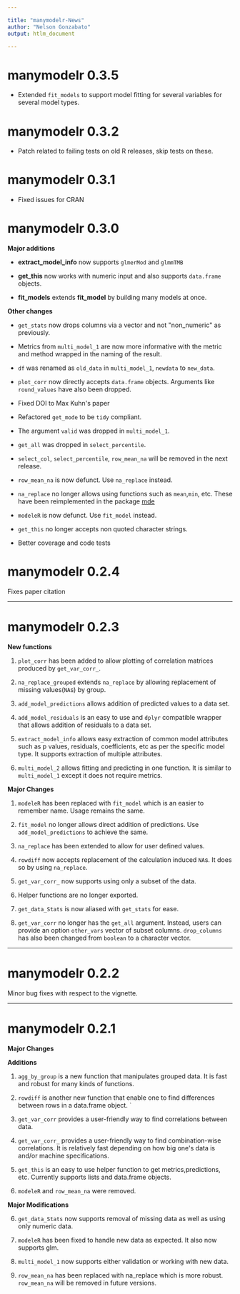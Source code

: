 ```yaml
---

title: "manymodelr-News"
author: "Nelson Gonzabato"
output: htlm_document

---
```

# manymodelr 0.3.5

* Extended `fit_models` to support model fitting for several variables for several model types. 

# manymodelr 0.3.2

* Patch related to failing tests on old R releases, skip tests on these. 

# manymodelr 0.3.1

* Fixed issues for CRAN

# manymodelr 0.3.0


**Major additions**


- **extract_model_info** now supports `glmerMod` and `glmmTMB`

- **get_this** now works with numeric input and also supports `data.frame` objects.

- **fit_models** extends **fit_model** by building many models at once.


**Other changes**

- `get_stats` now drops columns via a vector and not "non_numeric" as previously.

- Metrics from `multi_model_1` are now more informative with the metric and method wrapped in the naming of the result. 


- `df` was renamed as `old_data` in `multi_model_1`, `newdata` to `new_data`.


- `plot_corr` now directly accepts `data.frame` objects. Arguments like `round_values` have also been dropped.


- Fixed DOI to Max Kuhn's paper


- Refactored `get_mode` to be `tidy` compliant. 


- The argument `valid` was dropped in `multi_model_1`.


- `get_all` was dropped in `select_percentile`. 


- `select_col`, `select_percentile`, `row_mean_na` will be removed in the next release.


- `row_mean_na` is now defunct. Use `na_replace` instead.


- `na_replace` no longer allows using functions such as `mean`,`min`, etc. These have been reimplemented in the package [mde](https://www.github.com/Nelson-Gon/mde)


- `modeleR` is now defunct. Use `fit_model` instead.

- `get_this` no longer accepts non quoted character strings. 

- Better coverage and code tests


# manymodelr 0.2.4

Fixes paper citation

---

# manymodelr 0.2.3

**New functions**

1. `plot_corr` has been added to allow plotting of correlation matrices produced by `get_var_corr_`.

2. `na_replace_grouped` extends `na_replace` by allowing replacement of missing values(`NA`s) by group.

3. `add_model_predictions` allows addition of predicted values to  a data set.

4. `add_model_residuals` is an easy to use and `dplyr` compatible wrapper that allows addition of residuals to a data set.

5. `extract_model_info` allows easy extraction of common model attributes such as p values, residuals, coefficients, etc as per the specific model type. It supports extraction of multiple attributes. 

6. `multi_model_2` allows fitting and predicting in one function. It is similar to `multi_model_1` except it does not require metrics. 

**Major Changes**

1. `modeleR` has been replaced with `fit_model` which is an easier to remember name. Usage remains the same.

2. `fit_model` no longer allows direct addition of predictions. Use `add_model_predictions` to achieve the same.


3. `na_replace` has been extended to allow for user defined values.

4. `rowdiff` now accepts replacement of the calculation induced `NA`s. It does so by using `na_replace`. 

5. `get_var_corr_` now supports using only a subset of the data.

6. Helper functions are no longer exported. 

7. `get_data_Stats` is now aliased with `get_stats` for ease.

8. `get_var_corr` no longer has the `get_all` argument. Instead, users can provide an option `other_vars` vector of subset columns. `drop_columns` has also been changed from `boolean` to a character vector. 

---


# manymodelr 0.2.2

Minor bug fixes with respect to the vignette.

---

# manymodelr 0.2.1

**Major Changes**

**Additions**

1. `agg_by_group` is a new function that manipulates grouped data. It is fast and robust for many kinds of functions.

2. `rowdiff` is another new function that enable one to find differences between rows in a data.frame object. `

3. `get_var_corr` provides a user-friendly way to find correlations between data.

4. `get_var_corr_` provides a user-friendly way to find combination-wise correlations. It is relatively fast depending on how big one's data is and/or machine specifications.

5. `get_this` is an easy to use helper function to get metrics,predictions, etc. Currently supports lists and data.frame objects.

6. `modeleR` and `row_mean_na` were removed. 

**Major Modifications**

6. `get_data_Stats` now supports removal of missing data as well as using only numeric data.

7. `modeleR` has been fixed to handle new data as expected. It also now supports glm.

8. `multi_model_1` now supports either validation or working with new data.

9. `row_mean_na` has been replaced with na_replace which is more robust. `row_mean_na` will be removed in future versions.

